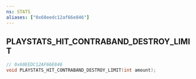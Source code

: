 ```yaml
---
ns: STATS
aliases: ["0x60eedc12af66e846"]
---
```

## PLAYSTATS_HIT_CONTRABAND_DESTROY_LIMIT

```c
// 0x60EEDC12AF66E846
void PLAYSTATS_HIT_CONTRABAND_DESTROY_LIMIT(int amount);
```

